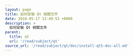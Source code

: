 ```yaml
---
layout: page
title: 如何安裝 Qt 相關文件
date: 2018-05-17 12:49:53 +0800
description: >
  如何安裝 Qt 相關文件
parent:
  title: qt
  url: '/read/subject/qt'
source_url: '/read/subject/qt/doc/install-qt5-doc-all.md'
---
```

